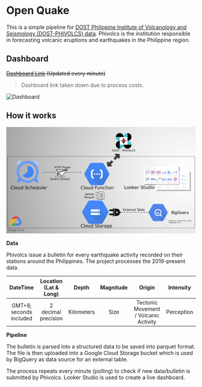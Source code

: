 # Open Quake

This is a simple pipeline for [DOST Philippine Institute of Volcanology and Seismology (DOST-PHIVOLCS) data](https://earthquake.phivolcs.dost.gov.ph/). Phivolcs is the institution responsible in forecasting volcanic eruptions and earthquakes in the Philippine region.

## Dashboard

~~[Dashboard Link](https://lookerstudio.google.com/s/grdqh93EDy4) (Updated every minute)~~

> Dashboard link taken down due to process costs. 

![Dashboard](./docs/dashboard.gif)

## How it works

![Flow](./docs/flow.png)

**Data**

Phivolcs issue a bulletin for every earthquake activity recorded on their stations around the Philippines. The project processes the 2019-present data.

|        DateTime         | Location (Lat & Long) |   Depth    | Magnitude |                Origin                 | Intensity  |
| :---------------------: | :-------------------: | :--------: | :-------: | :-----------------------------------: | :--------: |
| GMT+8; seconds included |  2 decimal precision  | Kilometers |   Size    | Tectonic Movement / Volcanic Activity | Perception |

**Pipeline**

The bulletin is parsed into a structured data to be saved into parquet format. The file is then uploaded into a Google Cloud Storage bucket which is used by BigQuery as data source for an external table.

The process repeats every minute (polling) to check if new data/bulletin is submitted by Phivolcs. Looker Studio is used to create a live dashboard.

